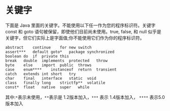 # 关键字

下面是 Java 里面的关键字。不能使用以下任一作为您的程序标识符。关键字 const 和 goto 语句被保留，即使他们目前尚未使用。true, false, 和 null 似乎是关键字，但它们实际上是字面值;你不能使用它们作为你的程序标识符。

```
abstract	continue	for	new	switch
assert***	default	goto*	package	synchronized
boolean	do	if	private	this
break	double	implements	protected	throw
byte	else	import	public	throws
case	enum****	instanceof	return	transient
catch	extends	int	short	try
char	final	interface	static	void
class	finally	long	strictfp**	volatile
const*	float	native	super	while
```

其中:`*`表示未使用，`**`表示是 1.2版本加入，`***`	表示 1.4版本加入，
`****`	表示5.0版本加入